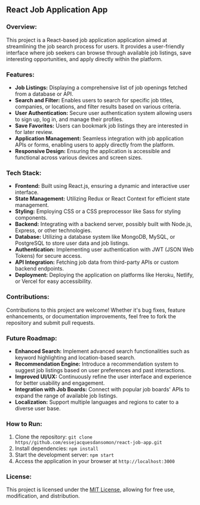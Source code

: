 ## React Job Application App

### Overview:
This project is a React-based job application application aimed at streamlining the job search process for users. It provides a user-friendly interface where job seekers can browse through available job listings, save interesting opportunities, and apply directly within the platform.

### Features:
- **Job Listings:** Displaying a comprehensive list of job openings fetched from a database or API.
- **Search and Filter:** Enables users to search for specific job titles, companies, or locations, and filter results based on various criteria.
- **User Authentication:** Secure user authentication system allowing users to sign up, log in, and manage their profiles.
- **Save Favorites:** Users can bookmark job listings they are interested in for later review.
- **Application Management:** Seamless integration with job application APIs or forms, enabling users to apply directly from the platform.
- **Responsive Design:** Ensuring the application is accessible and functional across various devices and screen sizes.

### Tech Stack:
- **Frontend:** Built using React.js, ensuring a dynamic and interactive user interface.
- **State Management:** Utilizing Redux or React Context for efficient state management.
- **Styling:** Employing CSS or a CSS preprocessor like Sass for styling components.
- **Backend:** Integrating with a backend server, possibly built with Node.js, Express, or other technologies.
- **Database:** Utilizing a database system like MongoDB, MySQL, or PostgreSQL to store user data and job listings.
- **Authentication:** Implementing user authentication with JWT (JSON Web Tokens) for secure access.
- **API Integration:** Fetching job data from third-party APIs or custom backend endpoints.
- **Deployment:** Deploying the application on platforms like Heroku, Netlify, or Vercel for easy accessibility.

### Contributions:
Contributions to this project are welcome! Whether it's bug fixes, feature enhancements, or documentation improvements, feel free to fork the repository and submit pull requests.

### Future Roadmap:
- **Enhanced Search:** Implement advanced search functionalities such as keyword highlighting and location-based search.
- **Recommendation Engine:** Introduce a recommendation system to suggest job listings based on user preferences and past interactions.
- **Improved UI/UX:** Continuously refine the user interface and experience for better usability and engagement.
- **Integration with Job Boards:** Connect with popular job boards' APIs to expand the range of available job listings.
- **Localization:** Support multiple languages and regions to cater to a diverse user base.

### How to Run:
1. Clone the repository: `git clone https//github.com/essejacquesdansomon/react-job-app.git`
2. Install dependencies: `npm install`
3. Start the development server: `npm start`
4. Access the application in your browser at `http://localhost:3000`

### License:
This project is licensed under the [MIT License](link_to_license), allowing for free use, modification, and distribution.

